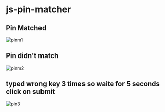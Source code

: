 # js-pin-matcher
## Pin Matched
![pinm1](https://user-images.githubusercontent.com/61211600/97200994-20795a80-17dc-11eb-8dee-b828f5e364ae.JPG)
## Pin didn't match
![pinm2](https://user-images.githubusercontent.com/61211600/97201004-23744b00-17dc-11eb-9b36-854a592358c1.JPG)
## typed wrong key 3 times so waite for 5 seconds click on submit
![pin3](https://user-images.githubusercontent.com/61211600/97201018-25d6a500-17dc-11eb-8f01-dac06aa035e3.JPG)
